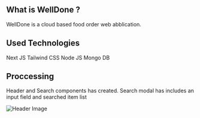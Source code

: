 ## What is WellDone ?

WellDone is a cloud based food order web abblication.

## Used Technologies

Next JS
Tailwind CSS
Node JS
Mongo DB

## Proccessing

Header and Search components has created.
Search modal has includes an input field and searched item list

![Header Image](/images/Header.png)
